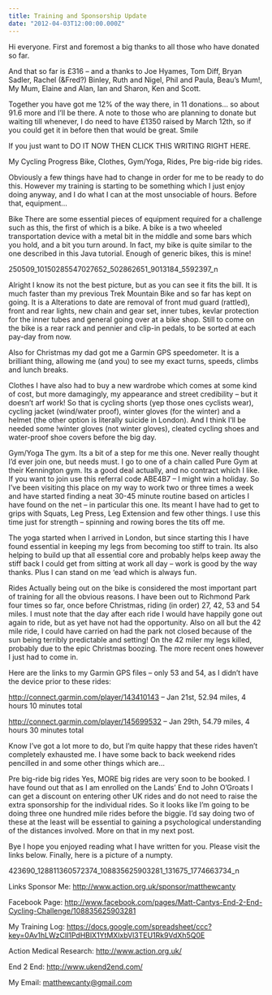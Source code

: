 ```yaml
---
title: Training and Sponsorship Update
date: "2012-04-03T12:00:00.000Z"
---
```


Hi everyone. First and foremost a big thanks to all those who have donated so far.

And that so far is £316 – and a thanks to Joe Hyames, Tom Diff, Bryan Sadler, Rachel (&Fred?) Binley, Ruth and Nigel, Phil and Paula, Beau’s Mum!, My Mum, Elaine and Alan, Ian and Sharon, Ken and Scott.

Together you have got me 12% of the way there, in 11 donations… so about 91.6 more and I’ll be there. A note to those who are planning to donate but waiting till whenever, I do need to have £1350 raised by March 12th, so if you could get it in before then that would be great. Smile

If you just want to DO IT NOW THEN CLICK THIS WRITING RIGHT HERE.

My Cycling Progress
Bike, Clothes, Gym/Yoga, Rides, Pre big-ride big rides.

Obviously a few things have had to change in order for me to be ready to do this. However my training is starting to be something which I just enjoy doing anyway, and I do what I can at the most unsociable of hours. Before that, equipment…

Bike
There are some essential pieces of equipment required for a challenge such as this, the first of which is a bike. A bike is a two wheeled transportation device with a metal bit in the middle and some bars which you hold, and a bit you turn around. In fact, my bike is quite similar to the one described in this Java tutorial. Enough of generic bikes, this is mine!

250509_10150285547027652_502862651_9013184_5592397_n

Alright I know its not the best picture, but as you can see it fits the bill. It is much faster than my previous Trek Mountain Bike and so far has kept on going. It is a Alterations to date are removal of front mud guard (rattled), front and rear lights, new chain and gear set, inner tubes, kevlar protection for the inner tubes and general going over at a bike shop. Still to come on the bike is a rear rack and pennier and clip-in pedals, to be sorted at each pay-day from now.

Also for Christmas my dad got me a Garmin GPS speedometer. It is a brilliant thing, allowing me (and you) to see my exact turns, speeds, climbs and lunch breaks.

Clothes
I have also had to buy a new wardrobe which comes at some kind of cost, but more damagingly, my appearance and street credibility – but it doesn’t arf work! So that is cycling shorts (yep those ones cyclists wear), cycling jacket (wind/water proof), winter gloves (for the winter) and a helmet (the other option is literally suicide in London). And I think I’ll be needed some !winter gloves (not winter gloves), cleated cycling shoes and water-proof shoe covers before the big day.

Gym/Yoga
The gym. Its a bit of a step for me this one. Never really thought I’d ever join one, but needs must. I go to one of a chain called Pure Gym at their Kennington gym. Its a good deal actually, and no contract which I like. If you want to join use this referral code ABE4B7 – I might win a holiday. So I’ve been visiting this place on my way to work two or three times a week and have started finding a neat 30-45 minute routine based on articles I have found on the net – in particular this one. Its meant I have had to get to grips with Squats, Leg Press, Leg Extension and few other things. I use this time just for strength – spinning and rowing bores the tits off me.

The yoga started when I arrived in London, but since starting this I have found essential in keeping my legs from becoming too stiff to train. Its also helping to build up that all essential core and probably helps keep away the stiff back I could get from sitting at work all day – work is good by the way thanks. Plus I can stand on me ‘ead which is always fun.

Rides
Actually being out on the bike is considered the most important part of training for all the obvious reasons. I have been out to Richmond Park four times so far, once before Christmas, riding (in order) 27, 42, 53 and 54 miles. I must note that the day after each ride I would have happily gone out again to ride, but as yet have not had the opportunity. Also on all but the 42 mile ride, I could have carried on had the park not closed because of the sun being terribly predictable and setting! On the 42 miler my legs killed, probably due to the epic Christmas boozing. The more recent ones however I just had to come in.

Here are the links to my Garmin GPS files – only 53 and 54, as I didn’t have the device prior to these rides:

http://connect.garmin.com/player/143410143 – Jan 21st, 52.94 miles, 4 hours 10 minutes total

http://connect.garmin.com/player/145699532 – Jan 29th, 54.79 miles, 4 hours 30 minutes total

Know I’ve got a lot more to do, but I’m quite happy that these rides haven’t completely exhausted me. I have some back to back weekend rides pencilled in and some other things which are…

Pre big-ride big rides
Yes, MORE big rides are very soon to be booked. I have found out that as I am enrolled on the Lands’ End to John O’Groats I can get a discount on entering other UK rides and do not need to raise the extra sponsorship for the individual rides. So it looks like I’m going to be doing three one hundred mile rides before the biggie. I’d say doing two of these at the least will be essential to gaining a psychological understanding of the distances involved. More on that in my next post.

Bye
I hope you enjoyed reading what I have written for you. Please visit the links below. Finally, here is a picture of a numpty.

423690_128811360572374_108835625903281_131675_1774663734_n

Links
Sponsor Me: http://www.action.org.uk/sponsor/matthewcanty

Facebook Page: http://www.facebook.com/pages/Matt-Cantys-End-2-End-Cycling-Challenge/108835625903281

My Training Log: https://docs.google.com/spreadsheet/ccc?key=0Av1hLWzCIl1PdHBlX1YtMXlxbVl3TEU1Rk9VdXh5Q0E

Action Medical Research: http://www.action.org.uk/

End 2 End: http://www.ukend2end.com/

My Email: matthewcanty@gmail.com